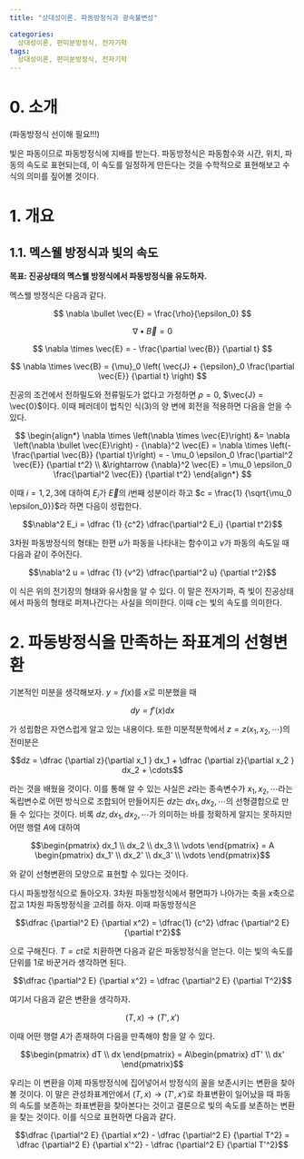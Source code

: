 ```yaml
---
title: "상대성이론. 파동방정식과 광속불변성"

categories:
  상대성이론, 편미분방정식, 전자기학
tags:
  상대성이론, 편미분방정식, 전자기학
---
```


# 0. 소개    

(파동방정식 선이해 필요!!!)

빛은 파동이므로 파동방정식에 지배를 받는다. 파동방정식은 파동함수와 시간, 위치, 파동의 속도로 표현되는데, 이 속도를 일정하게 만든다는 것을 수학적으로 표현해보고 수식의 의미를 짚어볼 것이다.

# 1. 개요

## 1.1. 멕스웰 방정식과 빛의 속도

**목표: 진공상태의 멕스웰 방정식에서 파동방정식을 유도하자.**

멕스웰 방정식은 다음과 같다.

$$
\nabla \bullet \vec{E} = \frac{\rho}{\epsilon_0}
$$

$$
\nabla \bullet \vec{B} = 0
$$

$$
\nabla \times \vec{E} = - \frac{\partial \vec{B}} {\partial t}
$$

$$
\nabla \times \vec{B} = {\mu}_0 \left( \vec{J} + {\epsilon}_0 \frac{\partial \vec{E}} {\partial t} \right)
$$

진공의 조건에서 전하밀도와 전류밀도가 없다고 가정하면 $\rho = 0$, $\vec{J} = \vec{0}$이다. 이때 페러데이 법칙인 식(3)의 양 변에 회전을 적용하면 다음을 얻을 수 있다.

$$
\begin{align*}
  \nabla \times \left(\nabla \times \vec{E}\right) &= \nabla \left(\nabla \bullet \vec{E}\right) - {\nabla}^2 \vec{E} = \nabla \times \left(- \frac{\partial \vec{B}} {\partial t}\right) = - \mu_0 \epsilon_0 \frac{\partial^2 \vec{E}} {\partial t^2}    \\
  &\rightarrow {\nabla}^2 \vec{E} = \mu_0 \epsilon_0 \frac{\partial^2 \vec{E}} {\partial t^2}
\end{align*}
$$

이때 $i= 1, 2, 3$에 대하여 $E_i$가 $\vec{E}$의 $i$번째 성분이라 하고 $c = \frac{1} {\sqrt{\mu_0 \epsilon_0}}$라 하면 다음이 성립한다.

$$\nabla^2 E_i = \dfrac {1} {c^2} \dfrac{\partial^2 E_i} {\partial t^2}$$

3차원 파동방정식의 형태는 한편 $u$가 파동을 나타내는 함수이고 $v$가 파동의 속도일 때 다음과 같이 주어진다.

$$\nabla^2 u  = \dfrac {1} {v^2} \dfrac{\partial^2 u} {\partial t^2}$$

이 식은 위의 전기장의 형태와 유사함을 알 수 있다. 이 말은 전자기파, 즉 빛이 진공상태에서 파동의 형태로 퍼져나간다는 사실을 의미한다. 이때 $c$는 빛의 속도를 의미한다.

# 2. 파동방정식을 만족하는 좌표계의 선형변환

 기본적인 미분을 생각해보자. $y=f(x)$를 $x$로 미분했을 때

 $$dy = f'(x)dx$$

 가 성립함은 자연스럽게 알고 있는 내용이다. 또한 미분적분학에서 $z = z(x_1 ,x_2 ,\cdots)$의 전미분은 

 $$dz = \dfrac {\partial z}{\partial x_1 } dx_1  + \dfrac {\partial z}{\partial x_2 } dx_2 + \cdots$$

라는 것을 배웠을 것이다. 이를 통해 알 수 있는 사실은 $z$라는 종속변수가 $x_1 , x_2 , \cdots$라는 독립변수로 어떤 방식으로 조합되어 만들어지든 $dz$는 $dx_1 , dx_2 , \cdots$의 선형결합으로 만들 수 있다는 것이다. 비록 $dz, dx_1 ,dx_2 , \cdots$가 의미하는 바를 정확하게 알지는 못하지만 어떤 행렬 $A$에 대하여

$$\begin{pmatrix} dx_1 \\ dx_2 \\ dx_3 \\ \vdots \end{pmatrix} = A \begin{pmatrix} dx_1' \\ dx_2' \\ dx_3' \\ \vdots \end{pmatrix}$$

와 같이 선형변환의 모양으로 표현할 수 있다는 것이다. 

다시 파동방정식으로 돌아오자. 3차원 파동방정식에서 평면파가 나아가는 축을 $x$축으로 잡고 1차원 파동방정식을 고려를 하자. 이때 파동방정식은

$$\dfrac {\partial^2 E} {\partial x^2} = \dfrac{1} {c^2} \dfrac {\partial^2 E} {\partial t^2}$$

으로 구해진다. $T = ct$로 치환하면 다음과 같은 파동방정식을 얻는다. 이는 빛의 속도를 단위를 1로 바꾼거라 생각하면 된다. 

$$\dfrac {\partial^2 E} {\partial x^2} = \dfrac {\partial^2 E} {\partial T^2}$$

여기서 다음과 같은 변환을 생각하자. 

$$(T, x) \rightarrow (T', x')$$

이때 어떤 행렬 $A$가 존재하여 다음을 만족해야 함을 알 수 있다.

$$\begin{pmatrix} dT \\ dx \end{pmatrix} = A\begin{pmatrix} dT' \\ dx' \end{pmatrix}$$

우리는 이 변환을 이제 파동방정식에 집어넣어서 방정식의 꼴을 보존시키는 변환을 찾아볼 것이다. 이 말은 관성좌표계안에서 $(T, x) \rightarrow (T', x')$로 좌표변환이 일어났을 때 파동의 속도를 보존하는 좌표변환을 찾아본다는 것이고 결론으로 빛의 속도를 보존하는 변환을 찾는 것이다. 이를 식으로 표현하면 다음과 같다.

$$\dfrac {\partial^2 E} {\partial x^2} - \dfrac {\partial^2 E} {\partial T^2} = \dfrac {\partial^2 E} {\partial x'^2} - \dfrac {\partial^2 E} {\partial T'^2}$$
